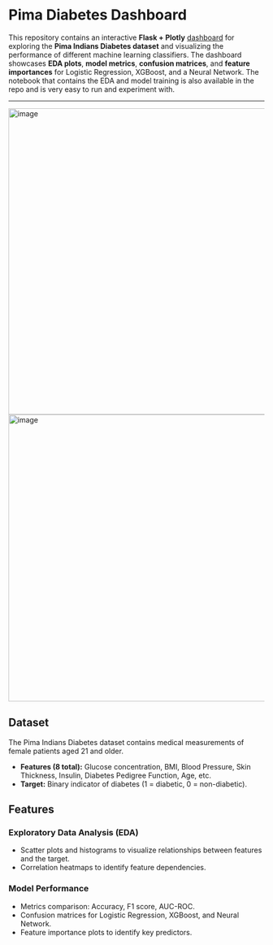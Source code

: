 # Pima Diabetes Dashboard

This repository contains an interactive **Flask + Plotly** [dashboard](https://diabetes-ml-flask-ht3m.onrender.com/) for exploring the **Pima Indians Diabetes dataset** and visualizing the performance of different machine learning classifiers. The dashboard showcases **EDA plots**, **model metrics**, **confusion matrices**, and **feature importances** for Logistic Regression, XGBoost, and a Neural Network. The notebook that contains the EDA and model training is also available in the repo and is very easy to run and experiment with.

---

<img width="1661" height="603" alt="image" src="https://github.com/user-attachments/assets/1f12bd2b-a514-4f81-a257-c86e532a9f1b" />

<img width="1681" height="565" alt="image" src="https://github.com/user-attachments/assets/e6e94c2f-5432-43a2-add1-374ae3a65ab8" />


## **Dataset**

The Pima Indians Diabetes dataset contains medical measurements of female patients aged 21 and older.  
- **Features (8 total):** Glucose concentration, BMI, Blood Pressure, Skin Thickness, Insulin, Diabetes Pedigree Function, Age, etc.  
- **Target:** Binary indicator of diabetes (1 = diabetic, 0 = non-diabetic).  

## Features

### Exploratory Data Analysis (EDA)
- Scatter plots and histograms to visualize relationships between features and the target.
- Correlation heatmaps to identify feature dependencies.

### Model Performance
- Metrics comparison: Accuracy, F1 score, AUC-ROC.
- Confusion matrices for Logistic Regression, XGBoost, and Neural Network.
- Feature importance plots to identify key predictors.
